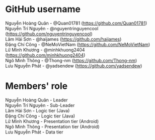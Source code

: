 # GitHub username #
Nguyễn Hoàng Quân - @Quan01781 (https://github.com/Quan01781)  
Nguyễn Trí Nguyên - @nguyentringuyencool (https://github.com/nguyentringuyencool)  
Lâm Hải Sơn - @haijames (https://github.com/haijames)  
Đặng Chí Công - @NeMoVietNam (https://github.com/NeMoVietNam)  
Lữ Minh Khương - @minhkhuong2404 (https://github.com/minhkhuong2404)  
Ngô Minh Thông - @Thong-nm (https://github.com/Thong-nm)  
Lưu Nguyễn Phát - @yadsendew (https://github.com/yadsendew)  
# Members' role #
Nguyễn Hoàng Quân - Leader  
Nguyễn Trí Nguyên - Sub-Leader  
Lâm Hải Sơn - Logic tier (Java)  
Đặng Chí Công - Logic tier (Java)  
Lữ Minh Khương - Presentation tier (Android)  
Ngô Minh Thông - Presentation tier (Android)  
Lưu Nguyễn Phát - Data tier  
